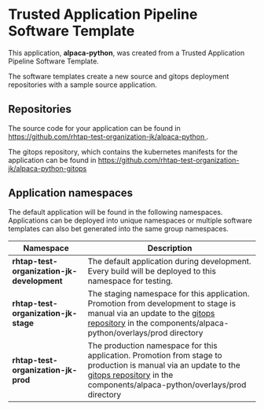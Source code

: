 # Trusted Application Pipeline Software Template

This application, **alpaca-python**, was created from a Trusted Application Pipeline Software Template.

The software templates create a new source and gitops deployment repositories with a sample source application. 

## Repositories

The source code for your application can be found in [https://github.com/rhtap-test-organization-jk/alpaca-python ](https://github.com/rhtap-test-organization-jk/alpaca-python ).
 
The gitops repository, which contains the kubernetes manifests for the application can be found in 
[https://github.com/rhtap-test-organization-jk/alpaca-python-gitops ](https://github.com/rhtap-test-organization-jk/alpaca-python-gitops ) 

## Application namespaces 

The default application will be found in the following namespaces. Applications can be deployed into unique namespaces or multiple software templates can also bet generated into the same group namespaces.  

|  Namespace   |  Description   |  
| -------- | -------- |   
| **rhtap-test-organization-jk-development** | The default application during development. Every build will be deployed to this namespace for testing. | 
| **rhtap-test-organization-jk-stage** | The staging namespace for this application. Promotion from development to stage is manual via an update to the [gitops repository](https://github.com/rhtap-test-organization-jk/alpaca-python-gitops ) in the components/alpaca-python/overlays/prod directory |  
| **rhtap-test-organization-jk-prod** | The production namespace for this application. Promotion from stage to production is manual via an update to the [gitops repository](https://github.com/rhtap-test-organization-jk/alpaca-python-gitops ) in the components/alpaca-python/overlays/prod directory | 